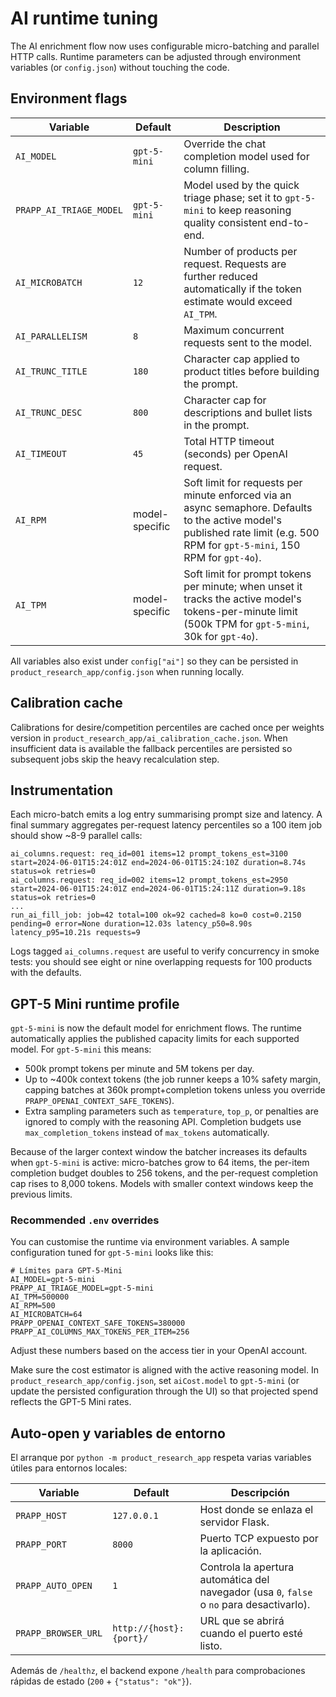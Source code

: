 # AI runtime tuning

The AI enrichment flow now uses configurable micro-batching and parallel HTTP calls. Runtime parameters can be adjusted through environment variables (or `config.json`) without touching the code.

## Environment flags

| Variable | Default | Description |
| --- | --- | --- |
| `AI_MODEL` | `gpt-5-mini` | Override the chat completion model used for column filling. |
| `PRAPP_AI_TRIAGE_MODEL` | `gpt-5-mini` | Model used by the quick triage phase; set it to `gpt-5-mini` to keep reasoning quality consistent end-to-end. |
| `AI_MICROBATCH` | `12` | Number of products per request. Requests are further reduced automatically if the token estimate would exceed `AI_TPM`. |
| `AI_PARALLELISM` | `8` | Maximum concurrent requests sent to the model. |
| `AI_TRUNC_TITLE` | `180` | Character cap applied to product titles before building the prompt. |
| `AI_TRUNC_DESC` | `800` | Character cap for descriptions and bullet lists in the prompt. |
| `AI_TIMEOUT` | `45` | Total HTTP timeout (seconds) per OpenAI request. |
| `AI_RPM` | model-specific | Soft limit for requests per minute enforced via an async semaphore. Defaults to the active model's published rate limit (e.g. 500 RPM for `gpt-5-mini`, 150 RPM for `gpt-4o`). |
| `AI_TPM` | model-specific | Soft limit for prompt tokens per minute; when unset it tracks the active model's tokens-per-minute limit (500k TPM for `gpt-5-mini`, 30k for `gpt-4o`). |

All variables also exist under `config["ai"]` so they can be persisted in `product_research_app/config.json` when running locally.

## Calibration cache

Calibrations for desire/competition percentiles are cached once per weights version in `product_research_app/ai_calibration_cache.json`. When insufficient data is available the fallback percentiles are persisted so subsequent jobs skip the heavy recalculation step.

## Instrumentation

Each micro-batch emits a log entry summarising prompt size and latency. A final summary aggregates per-request latency percentiles so a 100 item job should show ~8-9 parallel calls:

```
ai_columns.request: req_id=001 items=12 prompt_tokens_est=3100 start=2024-06-01T15:24:01Z end=2024-06-01T15:24:10Z duration=8.74s status=ok retries=0
ai_columns.request: req_id=002 items=12 prompt_tokens_est=2950 start=2024-06-01T15:24:01Z end=2024-06-01T15:24:11Z duration=9.18s status=ok retries=0
...
run_ai_fill_job: job=42 total=100 ok=92 cached=8 ko=0 cost=0.2150 pending=0 error=None duration=12.03s latency_p50=8.90s latency_p95=10.21s requests=9
```

Logs tagged `ai_columns.request` are useful to verify concurrency in smoke tests: you should see eight or nine overlapping requests for 100 products with the defaults.

## GPT-5 Mini runtime profile

`gpt-5-mini` is now the default model for enrichment flows. The runtime automatically applies the published capacity limits for each supported model. For `gpt-5-mini` this means:

* 500k prompt tokens per minute and 5M tokens per day.
* Up to ~400k context tokens (the job runner keeps a 10% safety margin, capping batches at 360k prompt+completion tokens unless you override `PRAPP_OPENAI_CONTEXT_SAFE_TOKENS`).
* Extra sampling parameters such as `temperature`, `top_p`, or penalties are ignored to comply with the reasoning API. Completion budgets use `max_completion_tokens` instead of `max_tokens` automatically.

Because of the larger context window the batcher increases its defaults when `gpt-5-mini` is active: micro-batches grow to 64 items, the per-item completion budget doubles to 256 tokens, and the per-request completion cap rises to 8,000 tokens. Models with smaller context windows keep the previous limits.

### Recommended `.env` overrides

You can customise the runtime via environment variables. A sample configuration tuned for `gpt-5-mini` looks like this:

```env
# Límites para GPT-5-Mini
AI_MODEL=gpt-5-mini
PRAPP_AI_TRIAGE_MODEL=gpt-5-mini
AI_TPM=500000
AI_RPM=500
AI_MICROBATCH=64
PRAPP_OPENAI_CONTEXT_SAFE_TOKENS=380000
PRAPP_AI_COLUMNS_MAX_TOKENS_PER_ITEM=256
```

Adjust these numbers based on the access tier in your OpenAI account.

Make sure the cost estimator is aligned with the active reasoning model. In `product_research_app/config.json`, set `aiCost.model` to `gpt-5-mini` (or update the persisted configuration through the UI) so that projected spend reflects the GPT-5 Mini rates.

## Auto-open y variables de entorno

El arranque por `python -m product_research_app` respeta varias variables útiles para entornos locales:

| Variable | Default | Descripción |
| --- | --- | --- |
| `PRAPP_HOST` | `127.0.0.1` | Host donde se enlaza el servidor Flask. |
| `PRAPP_PORT` | `8000` | Puerto TCP expuesto por la aplicación. |
| `PRAPP_AUTO_OPEN` | `1` | Controla la apertura automática del navegador (usa `0`, `false` o `no` para desactivarlo). |
| `PRAPP_BROWSER_URL` | `http://{host}:{port}/` | URL que se abrirá cuando el puerto esté listo. |

Además de `/healthz`, el backend expone `/health` para comprobaciones rápidas de estado (`200` + `{"status": "ok"}`).
